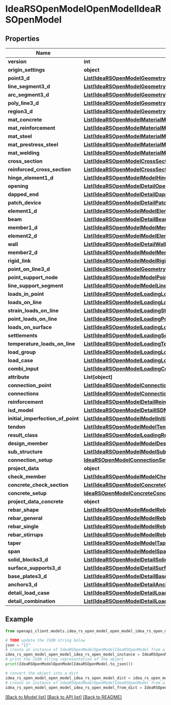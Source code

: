 # IdeaRSOpenModelOpenModelIdeaRSOpenModel


## Properties

Name | Type | Description | Notes
------------ | ------------- | ------------- | -------------
**version** | **int** |  | [optional] 
**origin_settings** | **object** |  | [optional] 
**point3_d** | [**List[IdeaRSOpenModelGeometry3DPoint3DIdeaRSOpenModel]**](IdeaRSOpenModelGeometry3DPoint3DIdeaRSOpenModel.md) |  | [optional] 
**line_segment3_d** | [**List[IdeaRSOpenModelGeometry3DLineSegment3DIdeaRSOpenModel]**](IdeaRSOpenModelGeometry3DLineSegment3DIdeaRSOpenModel.md) |  | [optional] 
**arc_segment3_d** | [**List[IdeaRSOpenModelGeometry3DArcSegment3DIdeaRSOpenModel]**](IdeaRSOpenModelGeometry3DArcSegment3DIdeaRSOpenModel.md) |  | [optional] 
**poly_line3_d** | [**List[IdeaRSOpenModelGeometry3DPolyLine3DIdeaRSOpenModel]**](IdeaRSOpenModelGeometry3DPolyLine3DIdeaRSOpenModel.md) |  | [optional] 
**region3_d** | [**List[IdeaRSOpenModelGeometry3DRegion3DIdeaRSOpenModel]**](IdeaRSOpenModelGeometry3DRegion3DIdeaRSOpenModel.md) |  | [optional] 
**mat_concrete** | [**List[IdeaRSOpenModelMaterialMatConcreteIdeaRSOpenModel]**](IdeaRSOpenModelMaterialMatConcreteIdeaRSOpenModel.md) |  | [optional] 
**mat_reinforcement** | [**List[IdeaRSOpenModelMaterialMatReinforcementIdeaRSOpenModel]**](IdeaRSOpenModelMaterialMatReinforcementIdeaRSOpenModel.md) |  | [optional] 
**mat_steel** | [**List[IdeaRSOpenModelMaterialMatSteelIdeaRSOpenModel]**](IdeaRSOpenModelMaterialMatSteelIdeaRSOpenModel.md) |  | [optional] 
**mat_prestress_steel** | [**List[IdeaRSOpenModelMaterialMatPrestressSteelIdeaRSOpenModel]**](IdeaRSOpenModelMaterialMatPrestressSteelIdeaRSOpenModel.md) |  | [optional] 
**mat_welding** | [**List[IdeaRSOpenModelMaterialMatWeldingIdeaRSOpenModel]**](IdeaRSOpenModelMaterialMatWeldingIdeaRSOpenModel.md) |  | [optional] 
**cross_section** | [**List[IdeaRSOpenModelCrossSectionCrossSectionIdeaRSOpenModel]**](IdeaRSOpenModelCrossSectionCrossSectionIdeaRSOpenModel.md) |  | [optional] 
**reinforced_cross_section** | [**List[IdeaRSOpenModelCrossSectionReinforcedCrossSectionIdeaRSOpenModel]**](IdeaRSOpenModelCrossSectionReinforcedCrossSectionIdeaRSOpenModel.md) |  | [optional] 
**hinge_element1_d** | [**List[IdeaRSOpenModelModelHingeElement1DIdeaRSOpenModel]**](IdeaRSOpenModelModelHingeElement1DIdeaRSOpenModel.md) |  | [optional] 
**opening** | [**List[IdeaRSOpenModelDetailOpeningIdeaRSOpenModel]**](IdeaRSOpenModelDetailOpeningIdeaRSOpenModel.md) |  | [optional] 
**dapped_end** | [**List[IdeaRSOpenModelDetailDappedEndIdeaRSOpenModel]**](IdeaRSOpenModelDetailDappedEndIdeaRSOpenModel.md) |  | [optional] 
**patch_device** | [**List[IdeaRSOpenModelDetailPatchDeviceIdeaRSOpenModel]**](IdeaRSOpenModelDetailPatchDeviceIdeaRSOpenModel.md) |  | [optional] 
**element1_d** | [**List[IdeaRSOpenModelModelElement1DIdeaRSOpenModel]**](IdeaRSOpenModelModelElement1DIdeaRSOpenModel.md) |  | [optional] 
**beam** | [**List[IdeaRSOpenModelDetailBeamIdeaRSOpenModel]**](IdeaRSOpenModelDetailBeamIdeaRSOpenModel.md) |  | [optional] 
**member1_d** | [**List[IdeaRSOpenModelModelMember1DIdeaRSOpenModel]**](IdeaRSOpenModelModelMember1DIdeaRSOpenModel.md) |  | [optional] 
**element2_d** | [**List[IdeaRSOpenModelModelElement2DIdeaRSOpenModel]**](IdeaRSOpenModelModelElement2DIdeaRSOpenModel.md) |  | [optional] 
**wall** | [**List[IdeaRSOpenModelDetailWallIdeaRSOpenModel]**](IdeaRSOpenModelDetailWallIdeaRSOpenModel.md) |  | [optional] 
**member2_d** | [**List[IdeaRSOpenModelModelMember2DIdeaRSOpenModel]**](IdeaRSOpenModelModelMember2DIdeaRSOpenModel.md) |  | [optional] 
**rigid_link** | [**List[IdeaRSOpenModelModelRigidLinkIdeaRSOpenModel]**](IdeaRSOpenModelModelRigidLinkIdeaRSOpenModel.md) |  | [optional] 
**point_on_line3_d** | [**List[IdeaRSOpenModelGeometry3DPointOnLine3DIdeaRSOpenModel]**](IdeaRSOpenModelGeometry3DPointOnLine3DIdeaRSOpenModel.md) |  | [optional] 
**point_support_node** | [**List[IdeaRSOpenModelModelPointSupportNodeIdeaRSOpenModel]**](IdeaRSOpenModelModelPointSupportNodeIdeaRSOpenModel.md) |  | [optional] 
**line_support_segment** | [**List[IdeaRSOpenModelModelLineSupportSegmentIdeaRSOpenModel]**](IdeaRSOpenModelModelLineSupportSegmentIdeaRSOpenModel.md) |  | [optional] 
**loads_in_point** | [**List[IdeaRSOpenModelLoadingLoadInPointIdeaRSOpenModel]**](IdeaRSOpenModelLoadingLoadInPointIdeaRSOpenModel.md) |  | [optional] 
**loads_on_line** | [**List[IdeaRSOpenModelLoadingLoadOnLineIdeaRSOpenModel]**](IdeaRSOpenModelLoadingLoadOnLineIdeaRSOpenModel.md) |  | [optional] 
**strain_loads_on_line** | [**List[IdeaRSOpenModelLoadingStrainLoadOnLineIdeaRSOpenModel]**](IdeaRSOpenModelLoadingStrainLoadOnLineIdeaRSOpenModel.md) |  | [optional] 
**point_loads_on_line** | [**List[IdeaRSOpenModelLoadingPointLoadOnLineIdeaRSOpenModel]**](IdeaRSOpenModelLoadingPointLoadOnLineIdeaRSOpenModel.md) |  | [optional] 
**loads_on_surface** | [**List[IdeaRSOpenModelLoadingLoadOnSurfaceIdeaRSOpenModel]**](IdeaRSOpenModelLoadingLoadOnSurfaceIdeaRSOpenModel.md) |  | [optional] 
**settlements** | [**List[IdeaRSOpenModelLoadingSettlementIdeaRSOpenModel]**](IdeaRSOpenModelLoadingSettlementIdeaRSOpenModel.md) |  | [optional] 
**temperature_loads_on_line** | [**List[IdeaRSOpenModelLoadingTemperatureLoadOnLineIdeaRSOpenModel]**](IdeaRSOpenModelLoadingTemperatureLoadOnLineIdeaRSOpenModel.md) |  | [optional] 
**load_group** | [**List[IdeaRSOpenModelLoadingLoadGroupIdeaRSOpenModel]**](IdeaRSOpenModelLoadingLoadGroupIdeaRSOpenModel.md) |  | [optional] 
**load_case** | [**List[IdeaRSOpenModelLoadingLoadCaseIdeaRSOpenModel]**](IdeaRSOpenModelLoadingLoadCaseIdeaRSOpenModel.md) |  | [optional] 
**combi_input** | [**List[IdeaRSOpenModelLoadingCombiInputIdeaRSOpenModel]**](IdeaRSOpenModelLoadingCombiInputIdeaRSOpenModel.md) |  | [optional] 
**attribute** | **List[object]** |  | [optional] 
**connection_point** | [**List[IdeaRSOpenModelConnectionConnectionPointIdeaRSOpenModel]**](IdeaRSOpenModelConnectionConnectionPointIdeaRSOpenModel.md) |  | [optional] 
**connections** | [**List[IdeaRSOpenModelConnectionConnectionDataIdeaRSOpenModel]**](IdeaRSOpenModelConnectionConnectionDataIdeaRSOpenModel.md) |  | [optional] 
**reinforcement** | [**List[IdeaRSOpenModelDetailReinforcementIdeaRSOpenModel]**](IdeaRSOpenModelDetailReinforcementIdeaRSOpenModel.md) |  | [optional] 
**isd_model** | [**List[IdeaRSOpenModelDetailISDModelIdeaRSOpenModel]**](IdeaRSOpenModelDetailISDModelIdeaRSOpenModel.md) |  | [optional] 
**initial_imperfection_of_point** | [**List[IdeaRSOpenModelModelInitialImperfectionOfPointIdeaRSOpenModel]**](IdeaRSOpenModelModelInitialImperfectionOfPointIdeaRSOpenModel.md) |  | [optional] 
**tendon** | [**List[IdeaRSOpenModelModelTendonIdeaRSOpenModel]**](IdeaRSOpenModelModelTendonIdeaRSOpenModel.md) |  | [optional] 
**result_class** | [**List[IdeaRSOpenModelLoadingResultClassIdeaRSOpenModel]**](IdeaRSOpenModelLoadingResultClassIdeaRSOpenModel.md) |  | [optional] 
**design_member** | [**List[IdeaRSOpenModelModelDesignMemberIdeaRSOpenModel]**](IdeaRSOpenModelModelDesignMemberIdeaRSOpenModel.md) |  | [optional] 
**sub_structure** | [**List[IdeaRSOpenModelModelSubStructureIdeaRSOpenModel]**](IdeaRSOpenModelModelSubStructureIdeaRSOpenModel.md) |  | [optional] 
**connection_setup** | [**IdeaRSOpenModelConnectionSetupIdeaRSOpenModel**](IdeaRSOpenModelConnectionSetupIdeaRSOpenModel.md) |  | [optional] 
**project_data** | **object** |  | [optional] 
**check_member** | [**List[IdeaRSOpenModelModelCheckMemberIdeaRSOpenModel]**](IdeaRSOpenModelModelCheckMemberIdeaRSOpenModel.md) |  | [optional] 
**concrete_check_section** | [**List[IdeaRSOpenModelConcreteCheckSectionIdeaRSOpenModel]**](IdeaRSOpenModelConcreteCheckSectionIdeaRSOpenModel.md) |  | [optional] 
**concrete_setup** | [**IdeaRSOpenModelConcreteConcreteSetupIdeaRSOpenModel**](IdeaRSOpenModelConcreteConcreteSetupIdeaRSOpenModel.md) |  | [optional] 
**project_data_concrete** | **object** |  | [optional] 
**rebar_shape** | [**List[IdeaRSOpenModelModelRebarShapeIdeaRSOpenModel]**](IdeaRSOpenModelModelRebarShapeIdeaRSOpenModel.md) |  | [optional] 
**rebar_general** | [**List[IdeaRSOpenModelModelRebarGeneralIdeaRSOpenModel]**](IdeaRSOpenModelModelRebarGeneralIdeaRSOpenModel.md) |  | [optional] 
**rebar_single** | [**List[IdeaRSOpenModelModelRebarSingleIdeaRSOpenModel]**](IdeaRSOpenModelModelRebarSingleIdeaRSOpenModel.md) |  | [optional] 
**rebar_stirrups** | [**List[IdeaRSOpenModelModelRebarStirrupsIdeaRSOpenModel]**](IdeaRSOpenModelModelRebarStirrupsIdeaRSOpenModel.md) |  | [optional] 
**taper** | [**List[IdeaRSOpenModelModelTaperIdeaRSOpenModel]**](IdeaRSOpenModelModelTaperIdeaRSOpenModel.md) |  | [optional] 
**span** | [**List[IdeaRSOpenModelModelSpanIdeaRSOpenModel]**](IdeaRSOpenModelModelSpanIdeaRSOpenModel.md) |  | [optional] 
**solid_blocks3_d** | [**List[IdeaRSOpenModelDetailSolidBlock3DIdeaRSOpenModel]**](IdeaRSOpenModelDetailSolidBlock3DIdeaRSOpenModel.md) |  | [optional] 
**surface_supports3_d** | [**List[IdeaRSOpenModelDetailSurfaceSupport3DIdeaRSOpenModel]**](IdeaRSOpenModelDetailSurfaceSupport3DIdeaRSOpenModel.md) |  | [optional] 
**base_plates3_d** | [**List[IdeaRSOpenModelDetailBasePlate3DIdeaRSOpenModel]**](IdeaRSOpenModelDetailBasePlate3DIdeaRSOpenModel.md) |  | [optional] 
**anchors3_d** | [**List[IdeaRSOpenModelDetailAnchor3DIdeaRSOpenModel]**](IdeaRSOpenModelDetailAnchor3DIdeaRSOpenModel.md) |  | [optional] 
**detail_load_case** | [**List[IdeaRSOpenModelDetailLoadingDetailLoadCaseIdeaRSOpenModel]**](IdeaRSOpenModelDetailLoadingDetailLoadCaseIdeaRSOpenModel.md) |  | [optional] 
**detail_combination** | [**List[IdeaRSOpenModelDetailLoadingDetailCombinationIdeaRSOpenModel]**](IdeaRSOpenModelDetailLoadingDetailCombinationIdeaRSOpenModel.md) |  | [optional] 

## Example

```python
from openapi_client.models.idea_rs_open_model_open_model_idea_rs_open_model import IdeaRSOpenModelOpenModelIdeaRSOpenModel

# TODO update the JSON string below
json = "{}"
# create an instance of IdeaRSOpenModelOpenModelIdeaRSOpenModel from a JSON string
idea_rs_open_model_open_model_idea_rs_open_model_instance = IdeaRSOpenModelOpenModelIdeaRSOpenModel.from_json(json)
# print the JSON string representation of the object
print(IdeaRSOpenModelOpenModelIdeaRSOpenModel.to_json())

# convert the object into a dict
idea_rs_open_model_open_model_idea_rs_open_model_dict = idea_rs_open_model_open_model_idea_rs_open_model_instance.to_dict()
# create an instance of IdeaRSOpenModelOpenModelIdeaRSOpenModel from a dict
idea_rs_open_model_open_model_idea_rs_open_model_from_dict = IdeaRSOpenModelOpenModelIdeaRSOpenModel.from_dict(idea_rs_open_model_open_model_idea_rs_open_model_dict)
```
[[Back to Model list]](../README.md#documentation-for-models) [[Back to API list]](../README.md#documentation-for-api-endpoints) [[Back to README]](../README.md)


